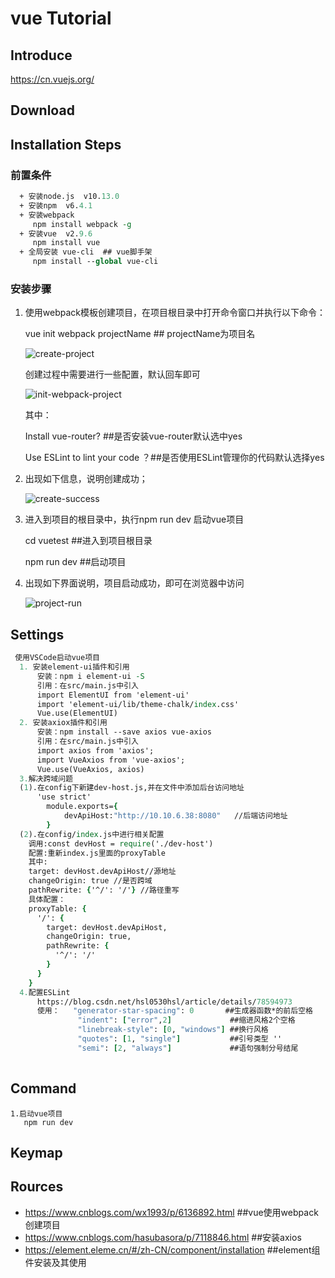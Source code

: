 # vue  Tutorial

## Introduce

https://cn.vuejs.org/
## Download

## Installation Steps

### 前置条件
```tcl
  + 安装node.js  v10.13.0
  + 安装npm  v6.4.1
  + 安装webpack  
     npm install webpack -g
  + 安装vue  v2.9.6
     npm install vue
  + 全局安装 vue-cli  ## vue脚手架
     npm install --global vue-cli  
```
 ### 安装步骤
 
   1. 使用webpack模板创建项目，在项目根目录中打开命令窗口并执行以下命令：
   
      vue init webpack projectName         ## projectName为项目名
     
      ![create-project](../image/vue-1.png)
     
      创建过程中需要进行一些配置，默认回车即可
      
      ![init-webpack-project](../image/vue-2.png)
      
      其中：
      
      Install vue-router?            ##是否安装vue-router默认选中yes
      
      Use ESLint to lint your code ？##是否使用ESLint管理你的代码默认选择yes
           
   2. 出现如下信息，说明创建成功；
   
      ![create-success](../image/vue-3.png)
     
   3. 进入到项目的根目录中，执行npm run dev 启动vue项目
   
      cd vuetest                            ##进入到项目根目录
     
      npm run dev                           ##启动项目
     
   4. 出现如下界面说明，项目启动成功，即可在浏览器中访问
   
      ![project-run](../image/vue-4.png)
      
## Settings
```tcl
 使用VSCode启动vue项目
  1. 安装element-ui插件和引用
      安装：npm i element-ui -S
      引用：在src/main.js中引入
      import ElementUI from 'element-ui'
      import 'element-ui/lib/theme-chalk/index.css'
      Vue.use(ElementUI)
  2. 安装axiox插件和引用
      安装：npm install --save axios vue-axios
      引用：在src/main.js中引入
      import axios from 'axios';
      import VueAxios from 'vue-axios';
      Vue.use(VueAxios, axios)
  3.解决跨域问题
  (1).在config下新建dev-host.js,并在文件中添加后台访问地址
      'use strict'
        module.exports={
            devApiHost:"http://10.10.6.38:8080"   //后端访问地址
        }
  (2).在config/index.js中进行相关配置
    调用:const devHost = require('./dev-host')
    配置:重新index.js里面的proxyTable
    其中:
    target: devHost.devApiHost//源地址
    changeOrigin: true //是否跨域
    pathRewrite: {'^/': '/'} //路径重写
    具体配置：
    proxyTable: {
      '/': {
        target: devHost.devApiHost,
        changeOrigin: true,
        pathRewrite: {
          '^/': '/'
        }
      }
    }
  4.配置ESLint
      https://blog.csdn.net/hsl0530hsl/article/details/78594973
      使用：   "generator-star-spacing": 0       ##生成器函数*的前后空格
               "indent": ["error",2]             ##缩进风格2个空格
               "linebreak-style": [0, "windows"] ##换行风格
               "quotes": [1, "single"]           ##引号类型 ''
               "semi": [2, "always"]             ##语句强制分号结尾
  
```
## Command 
    1.启动vue项目
       npm run dev
## Keymap

## Rources
+  https://www.cnblogs.com/wx1993/p/6136892.html             ##vue使用webpack创建项目
+  https://www.cnblogs.com/hasubasora/p/7118846.html         ##安装axios
+  https://element.eleme.cn/#/zh-CN/component/installation   ##element组件安装及其使用


